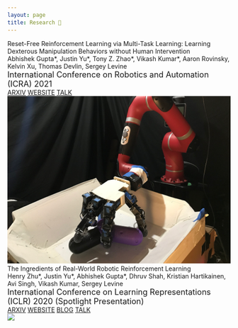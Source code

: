 ```yaml
---
layout: page
title: Research 🔬
---
```


<div class="row py-5">
<div class="col-sm-9">
    <div class="font-weight-bold">
        Reset-Free Reinforcement Learning via Multi-Task Learning:
        Learning Dexterous Manipulation Behaviors without Human Intervention
    </div>
    <div>
        Abhishek Gupta*, <span class="font-weight-bold">Justin Yu*</span>, Tony Z. Zhao*, Vikash Kumar*,  Aaron Rovinsky, Kelvin Xu, Thomas Devlin, Sergey Levine
    </div>
    <div style="font-size: 18px;">
        <span class="font-italic">International Conference on Robotics and Automation (ICRA) 2021</span>
    </div>
    <div class="flex-row">
        <a role="button" class="btn btn-secondary font-weight-bold text-light mt-2 py-1 px-2" style="font-size: 14px;" href="https://arxiv.org/abs/2004.12570">ARXIV</a>
        <a role="button" class="btn btn-secondary font-weight-bold text-light mt-2 py-1 px-2" style="font-size: 14px;" href="https://sites.google.com/view/mtrf/">WEBSITE</a>
       <a role="button" class="btn btn-secondary font-weight-bold text-light mt-2 py-1 px-2" style="font-size: 14px;" href="https://youtu.be/64FLPhvqgrw">TALK</a>
    </div>
</div>
<div class="col-sm-3">
    <img src="images/mtrf_icra2021.png" />
</div>
</div>

<div class="row py-5">
<div class="col-sm-9">
    <div class="font-weight-bold">The Ingredients of Real-World Robotic Reinforcement Learning</div>
    <div>
        Henry Zhu*, <span class="font-weight-bold">Justin Yu*</span>, Abhishek Gupta*, Dhruv Shah, Kristian Hartikainen, Avi Singh, Vikash Kumar, Sergey Levine
    </div>
    <div style="font-size: 18px;">
        <span class="font-italic">International Conference on Learning Representations (ICLR) 2020</span>
        <span class="font-weight-bold">(Spotlight Presentation)</span>
    </div>
    <div class="flex-row">
        <a role="button" class="btn btn-secondary font-weight-bold text-light mt-2 py-1 px-2" style="font-size: 14px;" href="https://arxiv.org/abs/2004.12570">ARXIV</a>
        <a role="button" class="btn btn-secondary font-weight-bold text-light mt-2 py-1 px-2" style="font-size: 14px;" href="https://sites.google.com/view/realworld-rl/">WEBSITE</a>
        <a role="button" class="btn btn-secondary font-weight-bold text-light mt-2 py-1 px-2" style="font-size: 14px;" href="https://bair.berkeley.edu/blog/2020/04/27/ingredients/">BLOG</a>
        <a role="button" class="btn btn-secondary font-weight-bold text-light mt-2 py-1 px-2" style="font-size: 14px;" href="https://www.youtube.com/watch?v=LR6OyQdhEdQ">TALK</a>
    </div>
</div>
<div class="col-sm-3">
    <img src="images/ingredients_iclr2020.gif" />
</div>
</div>
